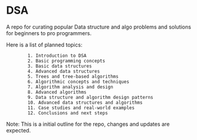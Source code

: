 # DSA
A repo for curating popular Data structure and algo problems and solutions for beginners to pro programmers.

Here is a list of planned topics:

            1. Introduction to DSA
            2. Basic programming concepts
            3. Basic data structures
            4. Advanced data structures
            5. Trees and tree-based algorithms
            6. Algorithmic concepts and techniques
            7. Algorithm analysis and design
            8. Advanced algorithms
            9. Data structure and algorithm design patterns
            10. Advanced data structures and algorithms
            11. Case studies and real-world examples
            12. Conclusions and next steps

Note: This is a initial outline for the repo, changes and updates are expected.

